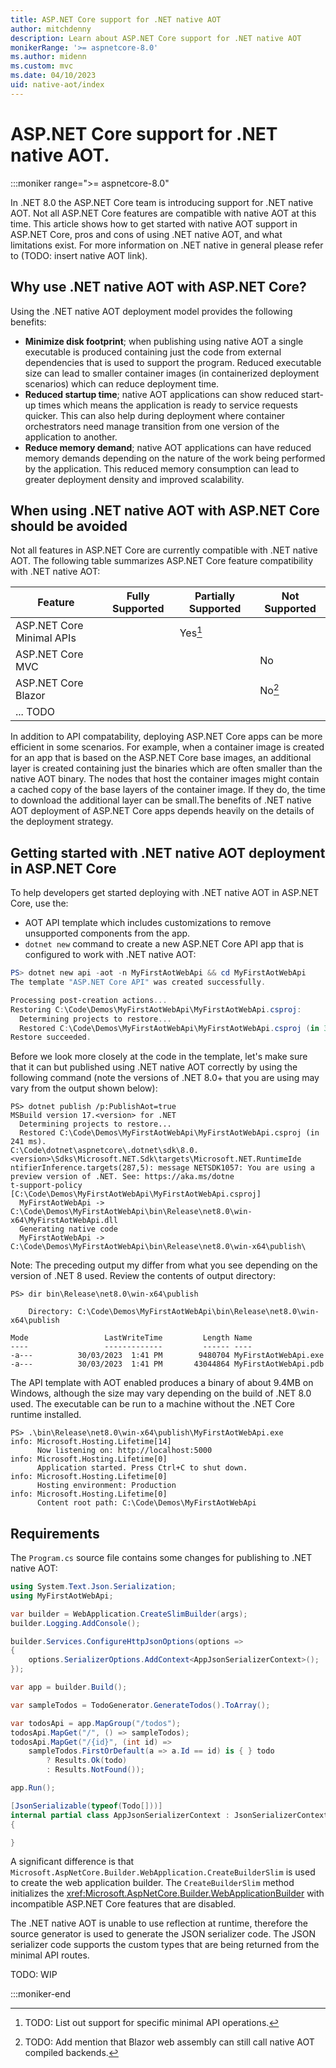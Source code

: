```yaml
---
title: ASP.NET Core support for .NET native AOT
author: mitchdenny
description: Learn about ASP.NET Core support for .NET native AOT
monikerRange: '>= aspnetcore-8.0'
ms.author: midenn
ms.custom: mvc
ms.date: 04/10/2023
uid: native-aot/index
---
```

# ASP.NET Core support for .NET native AOT.

:::moniker range=">= aspnetcore-8.0"

In .NET 8.0 the ASP.NET Core team is introducing support for .NET native AOT. Not all ASP.NET Core features are compatible with native AOT at this time. This article shows how to get started with native AOT support in ASP.NET Core, pros and cons of using .NET native AOT, and what limitations exist. For more information on .NET native in general please refer to (TODO: insert native AOT link).

## Why use .NET native AOT with ASP.NET Core?

Using the .NET native AOT deployment model provides the following benefits:

* **Minimize disk footprint**; when publishing using native AOT a single executable is produced containing just the code from external dependencies that is used to support the program. Reduced executable size can lead to smaller container images (in containerized deployment scenarios) which can reduce deployment time.
* **Reduced startup time**; native AOT applications can show reduced start-up times which means the application is ready to service requests quicker. This can also help during deployment where container orchestrators need manage transition from one version of the application to another.
* **Reduce memory demand**; native AOT applications can have reduced memory demands depending on the nature of the work being performed by the application. This reduced memory consumption can lead to greater deployment density and improved scalability.

## When using .NET native AOT with ASP.NET Core should be avoided

Not all features in ASP.NET Core are currently compatible with .NET native AOT. The following table summarizes ASP.NET Core feature compatibility with .NET native AOT:

| Feature                       | Fully Supported | Partially Supported | Not Supported |
| ----------------------------- | --------------- | ------------------- | ------------- |
| ASP.NET Core Minimal APIs     |                 | Yes[^1]             |               |
| ASP.NET Core MVC              |                 |                     | No            |
| ASP.NET Core Blazor           |                 |                     | No[^2]        |
| ... TODO                      |                 |                     |               |

In addition to API compatability, deploying ASP.NET Core apps can be more efficient in some scenarios. For example, when a container image is created for an app that is based on the ASP.NET Core base images, an additional layer is created containing just the binaries which are often smaller than the native AOT binary. The nodes that host the container images might contain a cached copy of the base layers of the container image. If they do, the time to download the additional layer can be small.The benefits of .NET native AOT deployment of ASP.NET Core apps depends heavily on the details of the deployment strategy.

## Getting started with .NET native AOT deployment in ASP.NET Core

To help developers get started deploying with .NET native AOT in ASP.NET Core, use the:

* AOT API template which includes customizations to remove unsupported components from the app.
* ```dotnet new``` command to create a new ASP.NET Core API app that is configured to work with .NET native AOT:

```powershell
PS> dotnet new api -aot -n MyFirstAotWebApi && cd MyFirstAotWebApi
The template "ASP.NET Core API" was created successfully.

Processing post-creation actions...
Restoring C:\Code\Demos\MyFirstAotWebApi\MyFirstAotWebApi.csproj:
  Determining projects to restore...
  Restored C:\Code\Demos\MyFirstAotWebApi\MyFirstAotWebApi.csproj (in 302 ms).
Restore succeeded.
```

Before we look more closely at the code in the template, let's make sure that it can but published using .NET native AOT correctly by using the following command (note the versions of .NET 8.0+ that you are using may vary from the output shown below):

```
PS> dotnet publish /p:PublishAot=true
MSBuild version 17.<version> for .NET
  Determining projects to restore...
  Restored C:\Code\Demos\MyFirstAotWebApi\MyFirstAotWebApi.csproj (in 241 ms).
C:\Code\dotnet\aspnetcore\.dotnet\sdk\8.0.<version>\Sdks\Microsoft.NET.Sdk\targets\Microsoft.NET.RuntimeIde
ntifierInference.targets(287,5): message NETSDK1057: You are using a preview version of .NET. See: https://aka.ms/dotne
t-support-policy [C:\Code\Demos\MyFirstAotWebApi\MyFirstAotWebApi.csproj]
  MyFirstAotWebApi -> C:\Code\Demos\MyFirstAotWebApi\bin\Release\net8.0\win-x64\MyFirstAotWebApi.dll
  Generating native code
  MyFirstAotWebApi -> C:\Code\Demos\MyFirstAotWebApi\bin\Release\net8.0\win-x64\publish\
```

Note: The preceding output my differ from what you see depending on the version of  .NET 8 used.
Review the contents of output directory:

```
PS> dir bin\Release\net8.0\win-x64\publish

    Directory: C:\Code\Demos\MyFirstAotWebApi\bin\Release\net8.0\win-x64\publish

Mode                 LastWriteTime         Length Name
----                 -------------         ------ ----
-a---          30/03/2023  1:41 PM        9480704 MyFirstAotWebApi.exe
-a---          30/03/2023  1:41 PM       43044864 MyFirstAotWebApi.pdb
```

The API template with AOT enabled produces a binary of about 9.4MB on Windows, although the size may vary depending on the build of .NET 8.0 used. The executable can be run to a machine without the .NET Core runtime installed.

```
PS> .\bin\Release\net8.0\win-x64\publish\MyFirstAotWebApi.exe
info: Microsoft.Hosting.Lifetime[14]
      Now listening on: http://localhost:5000
info: Microsoft.Hosting.Lifetime[0]
      Application started. Press Ctrl+C to shut down.
info: Microsoft.Hosting.Lifetime[0]
      Hosting environment: Production
info: Microsoft.Hosting.Lifetime[0]
      Content root path: C:\Code\Demos\MyFirstAotWebApi
```

##  Requirements

The `Program.cs` source file contains some changes for publishing to .NET native AOT:

```csharp
using System.Text.Json.Serialization;
using MyFirstAotWebApi;

var builder = WebApplication.CreateSlimBuilder(args);
builder.Logging.AddConsole();

builder.Services.ConfigureHttpJsonOptions(options =>
{
    options.SerializerOptions.AddContext<AppJsonSerializerContext>();
});

var app = builder.Build();

var sampleTodos = TodoGenerator.GenerateTodos().ToArray();

var todosApi = app.MapGroup("/todos");
todosApi.MapGet("/", () => sampleTodos);
todosApi.MapGet("/{id}", (int id) =>
    sampleTodos.FirstOrDefault(a => a.Id == id) is { } todo
        ? Results.Ok(todo)
        : Results.NotFound());

app.Run();

[JsonSerializable(typeof(Todo[]))]
internal partial class AppJsonSerializerContext : JsonSerializerContext
{

}
```

A significant difference is that `Microsoft.AspNetCore.Builder.WebApplication.CreateBuilderSlim` is used to create the web application builder.  The `CreateBuilderSlim` method initializes the <xref:Microsoft.AspNetCore.Builder.WebApplicationBuilder> with incompatible ASP.NET Core features that are disabled.
<!-- Update the preceding with the following when the .NET 8 API is published :
<xref:Microsoft.AspNetCore.Builder.WebApplication.CreateBuilderSlim%2A>
-->

The .NET native AOT is unable to use reflection at runtime, therefore the source generator is used to generate the JSON serializer code. The JSON serializer code supports the custom types that are being returned from the minimal API routes.

TODO: WIP

[^1]: TODO: List out support for specific minimal API operations.
[^2]: TODO: Add mention that Blazor web assembly can still call native AOT compiled backends.

:::moniker-end
